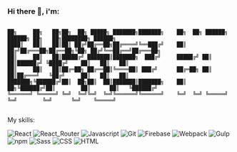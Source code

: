 ### Hi there 👋,  i'm:

```

██╗     ██╗   ██╗██╗  ██╗ █████╗ ███████╗███████╗    ██╗  ██╗ ██████╗ ██████╗ ██╗   ██╗████████╗ ██████╗ 
████║   ██║   ██║██║ ██╔╝██╔══██╗██╔════╝╚══███╔╝    ██║ ██╔╝██╔═══██╗██╔══██╗╚██╗ ██╔╝╚══██╔══╝██╔═══██╗
██║     ██║   ██║█████╔╝ ███████║███████╗  ███╔╝     █████╔╝ ██║   ██║██████╔╝ ╚████╔╝    ██║   ██║   ██║
██║     ██║   ██║██╔═██╗ ██╔══██║╚════██║ ███╔╝      ██╔═██╗ ██║   ██║██╔═══╝   ╚██╔╝     ██║   ██║   ██║
███████╗╚██████╔╝██║  ██╗██║  ██║███████║███████╗    ██║  ██╗╚██████╔╝██║        ██║      ██║   ╚██████╔╝
╚══════╝ ╚═════╝ ╚═╝  ╚═╝╚═╝  ╚═╝╚══════╝╚══════╝    ╚═╝  ╚═╝ ╚═════╝ ╚═╝        ╚═╝      ╚═╝    ╚═════╝ 
                                                                                                        
```
My skills:

![React](https://img.shields.io/badge/-REACT-grey?style=for-the-badge&logo=React)
![React_Router](https://img.shields.io/badge/-React_Router-CA4245?style=for-the-badge&logo=React-Router&logoColor=white)
![Javascript](https://img.shields.io/badge/-JavaScript-grey?style=for-the-badge&logo=JavaScript)
![Git](https://img.shields.io/badge/-Git-F05032?style=for-the-badge&logo=Git&logoColor=white)
![Firebase](https://img.shields.io/badge/-Firebase-FFCA28?style=for-the-badge&logo=Firebase&logoColor=black)
![Webpack](https://img.shields.io/badge/-Webpack-8DD6F9?style=for-the-badge&logo=Webpack&logoColor=grey)
![Gulp](https://img.shields.io/badge/-Gulp-CF4647?style=for-the-badge&logo=gulp&logoColor=white)
![npm](https://img.shields.io/badge/-npm-CB3837?style=for-the-badge&logo=npm&logoColor=white)
![Sass](https://img.shields.io/badge/-Sass-CC6699?style=for-the-badge&logo=Sass&logoColor=white)
![CSS](https://img.shields.io/badge/-CSS-1572B6?style=for-the-badge&logo=CSS3&logoColor=white)
![HTML](https://img.shields.io/badge/-HTML-E34F26?style=for-the-badge&logo=CSS3&logoColor=white)




<!--
**LukaszKopyto/LukaszKopyto** is a ✨ _special_ ✨ repository because its `README.md` (this file) appears on your GitHub profile.

Here are some ideas to get you started:

- 🔭 I’m currently working on ...
- 🌱 I’m currently learning ...
- 👯 I’m looking to collaborate on ...
- 🤔 I’m looking for help with ...
- 💬 Ask me about ...
- 📫 How to reach me: ...
- 😄 Pronouns: ...
- ⚡ Fun fact: ...
-->
